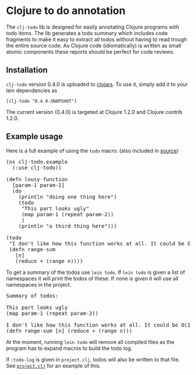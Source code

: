 # Clojure to do annotation 

The `clj-todo` lib is designed for easily annotating Clojure programs with todo items.
The lib generates a todo summary which includes code fragments to make it easy to extract all todos without having to read trough the entire source code.
As Clojure code (idiomatically) is written as small atomic components these reports should be perfect for code reviews.

## Installation

`clj-todo` version 0.4.0 is uploaded to [clojars](http://clojars.org). 
To use it, simply add it to your lein dependencies as

    [clj-todo "0.4.0-SNAPSHOT"]

The current version (0.4.0) is targeted at Clojure 1.2.0 and Clojure contrib 1.2.0.

## Example usage

Here is a full example of using the `todo` macro: (also included in [source](http://github.com/tgk/clj-todo/blob/master/src/clj_todo/example.clj))

<pre>
(ns clj-todo.example
  (:use clj-todo))

(defn lousy-function
  [param-1 param-2]
  (do
    (println "doing one thing here")
    (todo
     "This part looks ugly"
     (map param-1 (repeat param-2))
     )
    (println "a third thing here")))

(todo
 "I don't like how this function works at all. It could be O(1)."
 (defn range-sum 
   [n]
   (reduce + (range n))))
</pre>

To get a summary of the todos use `lein todo`.
If `lein todo` is given a list of namespaces it will print the todos of these. 
If none is given it will use all namespaces in the project.

<pre>
Summary of todos:

This part looks ugly
(map param-1 (repeat param-2))

I don't like how this function works at all. It could be O(1).
(defn range-sum [n] (reduce + (range n)))
</pre>

At the moment, running `lein todo` will remove all compiled files as the program has to expand macros to build the todo log.

If `:todo-log` is given in `project.clj`, todos will also be written to that file.
See [`project.clj`](http://github.com/tgk/clj-todo/blob/master/project.clj) for an example of this.
